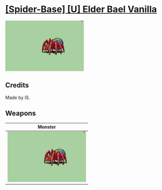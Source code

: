 # [\[Spider-Base\] \[U\] Elder Bael Vanilla](./)
 

<img src="./8.%20Monster/Monster_000.png" alt="[Spider-Base] [U] Elder Bael Vanilla standing" />

## Credits

Made by IS.

## Weapons
 

|Monster |
|  :---: |
| <img alt="Monster animation" src="./8.%20Monster/Monster.gif" /> |
